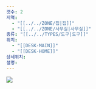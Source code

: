 ```yaml
---
갯수: 2
지역:
  - "[[../../ZONE/집|집]]"
  - "[[../../ZONE/사무실|사무실]]"
종류: "[[../../TYPES/도구|도구]]"
위치:
  - "[[DESK-MAIN]]"
  - "[[DESK-HOME]]"
상세위치: 
설명:
---
```

![](http://192.168.50.22/devices/240817_IMG_0102.jpg)